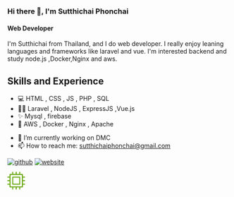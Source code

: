 ### Hi there 👋, I'm Sutthichai Phonchai
#### Web Developer
I'm Sutthichai from Thailand, and I do web developer. I really enjoy leaning languages and frameworks like laravel and vue. I'm interested backend and study node.js ,Docker,Nginx and aws.

## Skills and Experience
* :computer: HTML , CSS , JS , PHP , SQL
* 👨‍💻 Laravel , NodeJS , ExpressJS ,Vue.js
* ✨ Mysql , firebase 
* 🚀 AWS , Docker , Nginx , Apache

- 🔭 I’m currently working on DMC 
- 📫 How to reach me: sutthichaiphonchai@gmail.com 


[<img src='https://cdn.jsdelivr.net/npm/simple-icons@3.0.1/icons/github.svg' alt='github' height='40'>](https://github.com/https://github.com/sutthichai1024)  [<img src='https://cdn.jsdelivr.net/npm/simple-icons@3.0.1/icons/icloud.svg' alt='website' height='40'>](https://lanterns.xyz)  

<a href='https://docs.github.com/en/developers'><img src='https://raw.githubusercontent.com/acervenky/animated-github-badges/master/assets/devbadge.gif' width='40' height='40'></a> 

